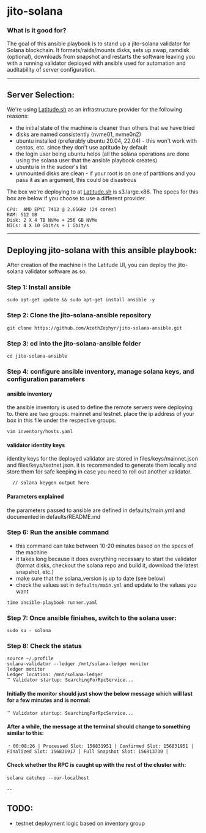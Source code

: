 # jito-solana

### What is it good for?

The goal of this ansible playbook is to stand up a jito-solana validator for Solana blockchain. It formats/raids/mounts disks, sets up swap, ramdisk (optional), downloads from snapshot and restarts the software leaving you with a running validator deployed with ansible used for automation and auditability of server configuration. 

---

##  Server Selection:
We're using [Latitude.sh](https://latitude.sh) as an infrastructure provider for the following reasons:
  - the initial state of the machine is cleaner than others that we have tried
  - disks are named consistently (nvme01, nvme0n2)
  - ubuntu installed (preferably ubuntu 20.04, 22.04) - this won't work with centos, etc. since they don't use aptitude by default
  - the login user being ubuntu helps (all the solana operations are done using the solana user that the ansible playbook creates)
  - ubuntu is in the sudoer's list
  - unmounted disks are clean - if your root is on one of partitions and you pass it as an argument, this could be disastrous

The box we're deploying to at [Latitude.sh](https://latitude.sh) is s3.large.x86. The specs for this box are below if you choose to use a different provider.
```
CPU:  AMD EPYC 7413 @ 2.65GHz (24 cores)
RAM: 512 GB
Disk: 2 X 4 TB NVMe + 256 GB NVMe
NICs: 4 X 10 Gbit/s + 1 Gbit/s
```

--- 

## Deploying jito-solana with this ansible playbook:
After creation of the machine in the Latitude UI, you can deploy the jito-solana validator software as so.

### Step 1: Install ansible

```
sudo apt-get update && sudo apt-get install ansible -y
```

### Step 2: Clone the jito-solana-ansible repository

```
git clone https://github.com/AzothZephyr/jito-solana-ansible.git
```

### Step 3: cd into the jito-solana-ansible folder

```
cd jito-solana-ansible
```

### Step 4: configure ansible inventory, manage solana keys, and configuration parameters

#### ansible inventory
the ansible inventory is used to define the remote servers were deploying to. there are two groups: mainnet and testnet. place the ip address of your box in this file under the respective groups.

```
vim inventory/hosts.yaml
```

#### validator identity keys
identity keys for the deployed validator are stored in files/keys/mainnet.json and files/keys/testnet.json. it is recommended to generate them locally and store them for safe keeping in case you need to roll out another validator.

```
  // solana keygen output here
```

#### Parameters explained
the parameters passed to ansible are defined in defaults/main.yml and documented in defaults/README.md

### Step 6: Run the ansible command

- this command can take between 10-20 minutes based on the specs of the machine
- it takes long because it does everything necessary to start the validator (format disks, checkout the solana repo and build it, download the latest snapshot, etc.)
- make sure that the solana_version is up to date (see below)
- check the values set in `defaults/main.yml` and update to the values you want

```
time ansible-playbook runner.yaml
```

### Step 7: Once ansible finishes, switch to the solana user:

```
sudo su - solana
```

### Step 8: Check the status

```
source ~/.profile
solana-validator --ledger /mnt/solana-ledger monitor
ledger monitor
Ledger location: /mnt/solana-ledger
⠉ Validator startup: SearchingForRpcService...
```

#### Initially the monitor should just show the below message which will last for a few minutes and is normal:

```
⠉ Validator startup: SearchingForRpcService...
```

#### After a while, the message at the terminal should change to something similar to this:

```
⠐ 00:08:26 | Processed Slot: 156831951 | Confirmed Slot: 156831951 | Finalized Slot: 156831917 | Full Snapshot Slot: 156813730 |
```

#### Check whether the RPC is caught up with the rest of the cluster with:

```
solana catchup --our-localhost
```

--

## TODO: 
- testnet deployment logic based on inventory group
